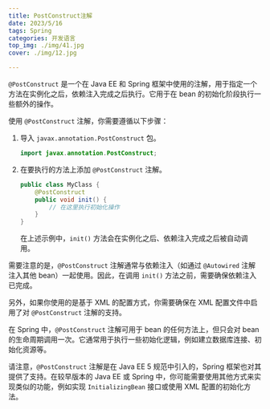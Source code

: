 ```yaml
---
title: PostConstruct注解
date: 2023/5/16
tags: Spring
categories: 开发语言
top_img: ./img/41.jpg
cover: ./img/12.jpg

---
```


`@PostConstruct` 是一个在 Java EE 和 Spring 框架中使用的注解，用于指定一个方法在实例化之后，依赖注入完成之后执行。它用于在 bean 的初始化阶段执行一些额外的操作。

使用 `@PostConstruct` 注解，你需要遵循以下步骤：

1. 导入 `javax.annotation.PostConstruct` 包。

   ```java
   import javax.annotation.PostConstruct;
   ```

2. 在要执行的方法上添加 `@PostConstruct` 注解。

   ```java
   public class MyClass {
       @PostConstruct
       public void init() {
           // 在这里执行初始化操作
       }
   }
   ```

   在上述示例中，`init()` 方法会在实例化之后、依赖注入完成之后被自动调用。

需要注意的是，`@PostConstruct` 注解通常与依赖注入（如通过 `@Autowired` 注解注入其他 bean）一起使用。因此，在调用 `init()` 方法之前，需要确保依赖注入已完成。

另外，如果你使用的是基于 XML 的配置方式，你需要确保在 XML 配置文件中启用了对 `@PostConstruct` 注解的支持。

在 Spring 中，`@PostConstruct` 注解可用于 bean 的任何方法上，但只会对 bean 的生命周期调用一次。它通常用于执行一些初始化逻辑，例如建立数据库连接、初始化资源等。

请注意，`@PostConstruct` 注解是在 Java EE 5 规范中引入的，Spring 框架也对其提供了支持。在较早版本的 Java EE 或 Spring 中，你可能需要使用其他方式来实现类似的功能，例如实现 `InitializingBean` 接口或使用 XML 配置的初始化方法。